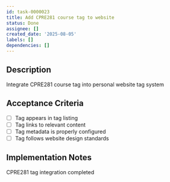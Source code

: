 ```yaml
---
id: task-0000023
title: Add CPRE281 course tag to website
status: Done
assignee: []
created_date: '2025-08-05'
labels: []
dependencies: []
---
```


## Description

Integrate CPRE281 course tag into personal website tag system

## Acceptance Criteria

- [ ] Tag appears in tag listing
- [ ] Tag links to relevant content
- [ ] Tag metadata is properly configured
- [ ] Tag follows website design standards

## Implementation Notes

CPRE281 tag integration completed
